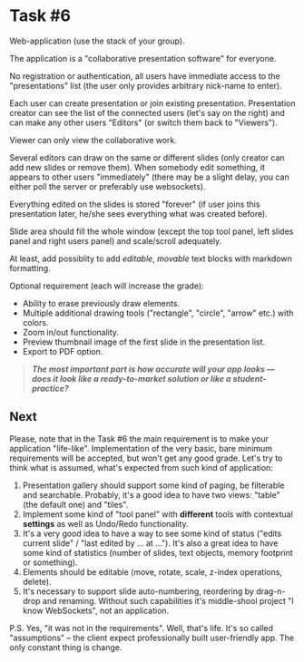 # Task #6

Web-application (use the stack of your group).

The application is a "collaborative presentation software" for everyone.

No registration or authentication, all users have immediate access to the "presentations" list (the user only provides arbitrary nick-name to enter).

Each user can create presentation or join existing presentation. Presentation creator can see the list of the connected users (let's say on the right) and can make any other users "Editors" (or switch them back to "Viewers").

Viewer can only view the collaborative work.

Several editors can draw on the same or different slides
(only creator can add new slides or remove them). When somebody edit something, it appears to other users "immediately" (there may be a slight delay, you can either poll the server or preferably use websockets).

Everything edited on the slides is stored "forever" (if user joins this presentation later, he/she sees everything what was created before).

Slide area should fill the whole window (except the top tool panel, left slides panel and right users panel) and scale/scroll adequately.

At least, add possiblity to add _editable_, _movable_ text blocks with markdown formatting.

Optional requirement (each will increase the grade):

- Ability to erase previously draw elements.
- Multiple additional drawing tools ("rectangle", "circle", "arrow" etc.) with colors.
- Zoom in/out functionality.
- Preview thumbnail image of the first slide in the presentation list.
- Export to PDF option.

> **_The most important part is how accurate will your app looks — does it look like a ready-to-market solution or like a student-practice?_**

## Next

Please, note that in the Task #6 the main requirement is to make your application "life-like". Implementation of the very basic, bare minimum requirements will be accepted, but won't get any good grade. Let's try to think what is assumed, what's expected from such kind of application:

1. Presentation gallery should support some kind of paging, be filterable and searchable. Probably, it's a good idea to have two views: "table" (the default one) and "tiles".
1. Implement some kind of "tool panel" with **different** tools with contextual **settings** as well as Undo/Redo functionality.
1. It's a very good idea to have a way to see some kind of status ("edits current slide" / "last edited by ... at ..."). It's also a great idea to have some kind of statistics (number of slides, text objects, memory footprint or something).
1. Elements should be editable (move, rotate, scale, z-index operations, delete).
1. It's necessary to support slide auto-numbering, reordering by drag-n-drop and renaming.
   Without such capabilities it's middle-shool project "I know WebSockets", not an application.

P.S. Yes, "it was not in the requirements". Well, that's life. It's so called "assumptions" – the client expect professionally built user-friendly app. The only constant thing is change.
